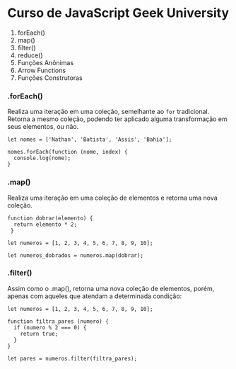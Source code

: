 # Curso de JavaScript Geek University

1. forEach()
2. map()
3. filter()
4. reduce()
5. Funções Anônimas
6. Arrow Functions
7. Funções Construtoras

### .forEach()
Realiza uma iteração em uma coleção, semelhante ao ```for``` tradicional. Retorna a mesmo coleção, podendo ter aplicado alguma transformação em seus elementos, ou não.
```
let nomes = ['Nathan', 'Batista', 'Assis', 'Bahia'];

nomes.forEach(function (nome, index) {
  console.log(nome);
}
```

### .map()
Realiza uma iteração em uma coleção de elementos e retorna uma nova coleção.
```
function dobrar(elemento) {
  return elemento * 2;
 }
 
let numeros = [1, 2, 3, 4, 5, 6, 7, 8, 9, 10];

let numeros_dobrados = numeros.map(dobrar);
```

### .filter()
Assim como o .map(), retorna uma nova coleção de elementos, porém, apenas com aqueles que atendam a determinada condição:

```
let numeros = [1, 2, 3, 4, 5, 6, 7, 8, 9, 10];

function filtra_pares (numero) {
  if (numero % 2 === 0) {
    return true;
  }
}

let pares = numeros.filter(filtra_pares);
```
